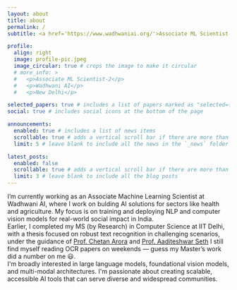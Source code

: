 ```yaml
---
layout: about
title: about
permalink: /
subtitle: <a href='https://www.wadhwaniai.org/'>Associate ML Scientist-II</a>

profile:
  align: right
  image: profile-pic.jpeg
  image_circular: true # crops the image to make it circular
  # more_info: >
  #   <p>Associate ML Scientist-2</p>
  #   <p>Wadhwani AI</p>
  #   <p>New Delhi</p>

selected_papers: true # includes a list of papers marked as "selected={true}"
social: true # includes social icons at the bottom of the page

announcements:
  enabled: true # includes a list of news items
  scrollable: true # adds a vertical scroll bar if there are more than 3 news items
  limit: 5 # leave blank to include all the news in the `_news` folder

latest_posts:
  enabled: false
  scrollable: true # adds a vertical scroll bar if there are more than 3 new posts items
  limit: 3 # leave blank to include all the blog posts
---
```



I’m currently working as an Associate Machine Learning Scientist at Wadhwani AI, where I work on bulding AI solutions for sectors like health and agriculture. My focus is on training and deploying NLP and computer vision models for real-world social impact in India. <br>
Earlier, I completed my MS (by Research) in Computer Science at IIT Delhi, with a thesis focused on robust text recognition in challenging scenarios, under the guidance of [Prof. Chetan Arora](https://www.cse.iitd.ac.in/~chetan/) and [Prof. Aaditeshwar Seth](https://www.cse.iitd.ac.in/~aseth/) I still find myself reading OCR papers on weekends — guess my Master’s work did a number on me 😃. <br> 
I'm broadly interested in large language models, foundational vision models, and multi-modal architectures. I'm passionate about creating scalable, accessible AI tools that can serve diverse and widespread communities.



